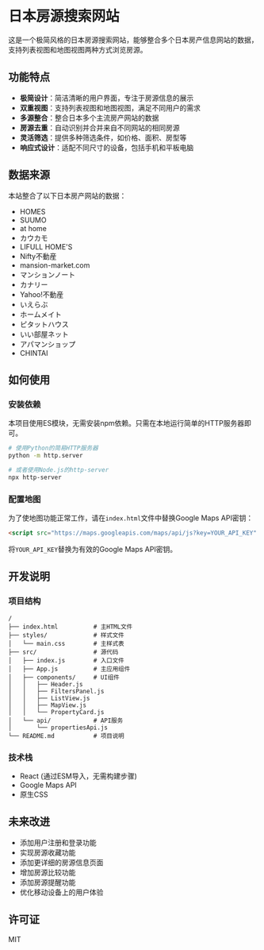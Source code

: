 # 日本房源搜索网站

这是一个极简风格的日本房源搜索网站，能够整合多个日本房产信息网站的数据，支持列表视图和地图视图两种方式浏览房源。

## 功能特点

- **极简设计**：简洁清晰的用户界面，专注于房源信息的展示
- **双重视图**：支持列表视图和地图视图，满足不同用户的需求
- **多源整合**：整合日本多个主流房产网站的数据
- **房源去重**：自动识别并合并来自不同网站的相同房源
- **灵活筛选**：提供多种筛选条件，如价格、面积、房型等
- **响应式设计**：适配不同尺寸的设备，包括手机和平板电脑

## 数据来源

本站整合了以下日本房产网站的数据：
- HOMES
- SUUMO
- at home
- カウカモ
- LIFULL HOME'S
- Nifty不動産
- mansion-market.com
- マンションノート
- カナリー
- Yahoo!不動産
- いえらぶ
- ホームメイト
- ピタットハウス
- いい部屋ネット
- アパマンショップ
- CHINTAI

## 如何使用

### 安装依赖

本项目使用ES模块，无需安装npm依赖。只需在本地运行简单的HTTP服务器即可。

```bash
# 使用Python的简易HTTP服务器
python -m http.server

# 或者使用Node.js的http-server
npx http-server
```

### 配置地图

为了使地图功能正常工作，请在`index.html`文件中替换Google Maps API密钥：

```html
<script src="https://maps.googleapis.com/maps/api/js?key=YOUR_API_KEY" defer></script>
```

将`YOUR_API_KEY`替换为有效的Google Maps API密钥。

## 开发说明

### 项目结构

```
/
├── index.html          # 主HTML文件
├── styles/             # 样式文件
│   └── main.css        # 主样式表
├── src/                # 源代码
│   ├── index.js        # 入口文件
│   ├── App.js          # 主应用组件
│   ├── components/     # UI组件
│   │   ├── Header.js
│   │   ├── FiltersPanel.js
│   │   ├── ListView.js
│   │   ├── MapView.js
│   │   └── PropertyCard.js
│   └── api/            # API服务
│       └── propertiesApi.js
└── README.md           # 项目说明
```

### 技术栈

- React (通过ESM导入，无需构建步骤)
- Google Maps API
- 原生CSS

## 未来改进

- 添加用户注册和登录功能
- 实现房源收藏功能
- 添加更详细的房源信息页面
- 增加房源比较功能
- 添加房源提醒功能
- 优化移动设备上的用户体验

## 许可证

MIT 